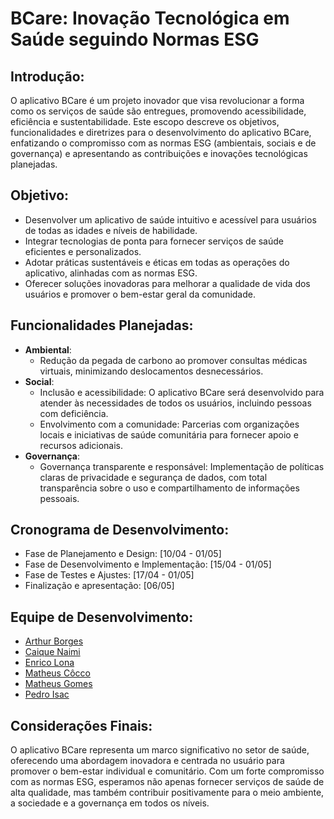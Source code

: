 # BCare: Inovação Tecnológica em Saúde seguindo Normas ESG

## Introdução:
O aplicativo BCare é um projeto inovador que visa revolucionar a forma como os serviços de saúde são entregues, promovendo acessibilidade, eficiência e sustentabilidade. Este escopo descreve os objetivos, funcionalidades e diretrizes para o desenvolvimento do aplicativo BCare, enfatizando o compromisso com as normas ESG (ambientais, sociais e de governança) e apresentando as contribuições e inovações tecnológicas planejadas.

## Objetivo:
- Desenvolver um aplicativo de saúde intuitivo e acessível para usuários de todas as idades e níveis de habilidade.
- Integrar tecnologias de ponta para fornecer serviços de saúde eficientes e personalizados.
- Adotar práticas sustentáveis e éticas em todas as operações do aplicativo, alinhadas com as normas ESG.
- Oferecer soluções inovadoras para melhorar a qualidade de vida dos usuários e promover o bem-estar geral da comunidade.

## Funcionalidades Planejadas:
- **Ambiental**:
  - Redução da pegada de carbono ao promover consultas médicas virtuais, minimizando deslocamentos desnecessários.
- **Social**:
  - Inclusão e acessibilidade: O aplicativo BCare será desenvolvido para atender às necessidades de todos os usuários, incluindo pessoas com deficiência.
  - Envolvimento com a comunidade: Parcerias com organizações locais e iniciativas de saúde comunitária para fornecer apoio e recursos adicionais.
- **Governança**:
  - Governança transparente e responsável: Implementação de políticas claras de privacidade e segurança de dados, com total transparência sobre o uso e compartilhamento de informações pessoais.

## Cronograma de Desenvolvimento:
- Fase de Planejamento e Design: [10/04 - 01/05]
- Fase de Desenvolvimento e Implementação: [15/04 - 01/05]
- Fase de Testes e Ajustes: [17/04 - 01/05]
- Finalização e apresentação: [06/05]

## Equipe de Desenvolvimento:
- [Arthur Borges](https://github.com/ArthBG)
- [Caique Naimi](https://github.com/caiquenaimi)
- [Enrico Lona](https://github.com/enrico070)
- [Matheus Côcco](https://github.com/matheushenrique564)
- [Matheus Gomes](https://github.com/elmatheus)
- [Pedro Isac](https://github.com/PedroIsac564)

## Considerações Finais:
O aplicativo BCare representa um marco significativo no setor de saúde, oferecendo uma abordagem inovadora e centrada no usuário para promover o bem-estar individual e comunitário. Com um forte compromisso com as normas ESG, esperamos não apenas fornecer serviços de saúde de alta qualidade, mas também contribuir positivamente para o meio ambiente, a sociedade e a governança em todos os níveis.

